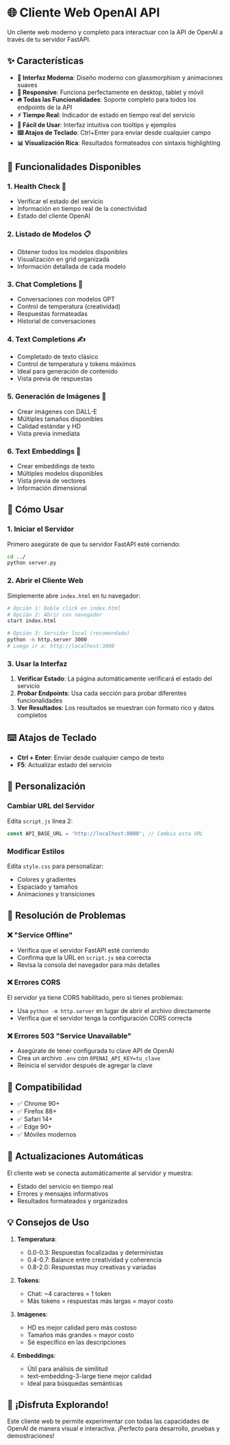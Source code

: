 # 🌐 Cliente Web OpenAI API

Un cliente web moderno y completo para interactuar con la API de OpenAI a través de tu servidor FastAPI.

## ✨ Características

- **🎨 Interfaz Moderna**: Diseño moderno con glassmorphism y animaciones suaves
- **📱 Responsive**: Funciona perfectamente en desktop, tablet y móvil
- **🔥 Todas las Funcionalidades**: Soporte completo para todos los endpoints de la API
- **⚡ Tiempo Real**: Indicador de estado en tiempo real del servicio
- **🎯 Fácil de Usar**: Interfaz intuitiva con tooltips y ejemplos
- **⌨️ Atajos de Teclado**: Ctrl+Enter para enviar desde cualquier campo
- **📊 Visualización Rica**: Resultados formateados con sintaxis highlighting

## 🚀 Funcionalidades Disponibles

### 1. **Health Check** 🏥
- Verificar el estado del servicio
- Información en tiempo real de la conectividad
- Estado del cliente OpenAI

### 2. **Listado de Modelos** 📋
- Obtener todos los modelos disponibles
- Visualización en grid organizada
- Información detallada de cada modelo

### 3. **Chat Completions** 💬
- Conversaciones con modelos GPT
- Control de temperatura (creatividad)
- Respuestas formateadas
- Historial de conversaciones

### 4. **Text Completions** ✍️
- Completado de texto clásico
- Control de temperatura y tokens máximos
- Ideal para generación de contenido
- Vista previa de respuestas

### 5. **Generación de Imágenes** 🎨
- Crear imágenes con DALL-E
- Múltiples tamaños disponibles
- Calidad estándar y HD
- Vista previa inmediata

### 6. **Text Embeddings** 🔢
- Crear embeddings de texto
- Múltiples modelos disponibles
- Vista previa de vectores
- Información dimensional

## 🎯 Cómo Usar

### 1. **Iniciar el Servidor**
Primero asegúrate de que tu servidor FastAPI esté corriendo:

```bash
cd ../
python server.py
```

### 2. **Abrir el Cliente Web**
Simplemente abre `index.html` en tu navegador:

```bash
# Opción 1: Doble click en index.html
# Opción 2: Abrir con navegador
start index.html

# Opción 3: Servidor local (recomendado)
python -m http.server 3000
# Luego ir a: http://localhost:3000
```

### 3. **Usar la Interfaz**
1. **Verificar Estado**: La página automáticamente verificará el estado del servicio
2. **Probar Endpoints**: Usa cada sección para probar diferentes funcionalidades
3. **Ver Resultados**: Los resultados se muestran con formato rico y datos completos

## ⌨️ Atajos de Teclado

- **Ctrl + Enter**: Enviar desde cualquier campo de texto
- **F5**: Actualizar estado del servicio

## 🎨 Personalización

### Cambiar URL del Servidor
Edita `script.js` línea 2:
```javascript
const API_BASE_URL = 'http://localhost:8000'; // Cambia esta URL
```

### Modificar Estilos
Edita `style.css` para personalizar:
- Colores y gradientes
- Espaciado y tamaños
- Animaciones y transiciones

## 🔧 Resolución de Problemas

### ❌ "Service Offline"
- Verifica que el servidor FastAPI esté corriendo
- Confirma que la URL en `script.js` sea correcta
- Revisa la consola del navegador para más detalles

### ❌ Errores CORS
El servidor ya tiene CORS habilitado, pero si tienes problemas:
- Usa `python -m http.server` en lugar de abrir el archivo directamente
- Verifica que el servidor tenga la configuración CORS correcta

### ❌ Errores 503 "Service Unavailable"
- Asegúrate de tener configurada tu clave API de OpenAI
- Crea un archivo `.env` con `OPENAI_API_KEY=tu_clave`
- Reinicia el servidor después de agregar la clave

## 📱 Compatibilidad

- ✅ Chrome 90+
- ✅ Firefox 88+
- ✅ Safari 14+
- ✅ Edge 90+
- ✅ Móviles modernos

## 🔄 Actualizaciones Automáticas

El cliente web se conecta automáticamente al servidor y muestra:
- Estado del servicio en tiempo real
- Errores y mensajes informativos
- Resultados formateados y organizados

## 💡 Consejos de Uso

1. **Temperatura**: 
   - 0.0-0.3: Respuestas focalizadas y deterministas
   - 0.4-0.7: Balance entre creatividad y coherencia
   - 0.8-2.0: Respuestas muy creativas y variadas

2. **Tokens**:
   - Chat: ~4 caracteres = 1 token
   - Más tokens = respuestas más largas = mayor costo

3. **Imágenes**:
   - HD es mejor calidad pero más costoso
   - Tamaños más grandes = mayor costo
   - Sé específico en las descripciones

4. **Embeddings**:
   - Útil para análisis de similitud
   - text-embedding-3-large tiene mejor calidad
   - Ideal para búsquedas semánticas

## 🎉 ¡Disfruta Explorando!

Este cliente web te permite experimentar con todas las capacidades de OpenAI de manera visual e interactiva. ¡Perfecto para desarrollo, pruebas y demostraciones! 